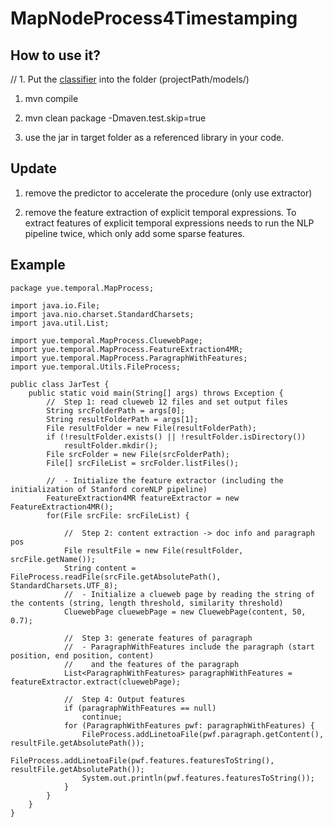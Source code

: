 # MapNodeProcess4Timestamping
## How to use it?
// 1. Put the [classifier](https://www.dropbox.com/s/k9llbp5dea4zgzp/RF5classesOnlyWithChanges.model?dl=0) into the folder (projectPath/models/)

1. mvn compile

2. mvn clean package -Dmaven.test.skip=true

3. use the jar in target folder as a referenced library in your code.

## Update
1. remove the predictor to accelerate the procedure (only use extractor)

2. remove the feature extraction of explicit temporal expressions. To extract features of explicit temporal expressions needs to run the NLP pipeline twice, which only add some sparse features. 

## Example

    package yue.temporal.MapProcess;
    
    import java.io.File;
    import java.nio.charset.StandardCharsets;
    import java.util.List;

    import yue.temporal.MapProcess.CluewebPage;
    import yue.temporal.MapProcess.FeatureExtraction4MR;
    import yue.temporal.MapProcess.ParagraphWithFeatures;
    import yue.temporal.Utils.FileProcess;
    
    public class JarTest {
	    public static void main(String[] args) throws Exception {		
		    //  Step 1: read clueweb 12 files and set output files
		    String srcFolderPath = args[0];
		    String resultFolderPath = args[1];
		    File resultFolder = new File(resultFolderPath);
		    if (!resultFolder.exists() || !resultFolder.isDirectory())
			    resultFolder.mkdir();
		    File srcFolder = new File(srcFolderPath);
		    File[] srcFileList = srcFolder.listFiles();
	    	
	    	//  - Initialize the feature extractor (including the initialization of Stanford coreNLP pipeline)
		    FeatureExtraction4MR featureExtractor = new FeatureExtraction4MR();		
		    for(File srcFile: srcFileList) {		
			   
			    //  Step 2: content extraction -> doc info and paragraph pos
				File resultFile = new File(resultFolder, srcFile.getName());
			    String content = FileProcess.readFile(srcFile.getAbsolutePath(), StandardCharsets.UTF_8);
			    //  - Initialize a clueweb page by reading the string of the contents (string, length threshold, similarity threshold)
			    CluewebPage cluewebPage = new CluewebPage(content, 50, 0.7);
			    
			    //  Step 3: generate features of paragraph
			    //  - ParagraphWithFeatures include the paragraph (start position, end position, content)
			    //    and the features of the paragraph
			    List<ParagraphWithFeatures> paragraphWithFeatures = featureExtractor.extract(cluewebPage);
			    
			    //  Step 4: Output features
			    if (paragraphWithFeatures == null)
				    continue;
                for (ParagraphWithFeatures pwf: paragraphWithFeatures) {
				    FileProcess.addLinetoaFile(pwf.paragraph.getContent(), resultFile.getAbsolutePath());
				    FileProcess.addLinetoaFile(pwf.features.featuresToString(), resultFile.getAbsolutePath());
				    System.out.println(pwf.features.featuresToString());
			    }	
		    }
	    }
    }
